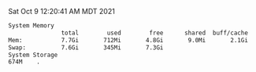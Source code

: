 Sat Oct  9 12:20:41 AM MDT 2021
```bash
System Memory
               total        used        free      shared  buff/cache   available
Mem:           7.7Gi       712Mi       4.8Gi       9.0Mi       2.1Gi       6.6Gi
Swap:          7.6Gi       345Mi       7.3Gi
System Storage
674M	.
```
